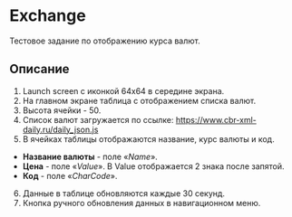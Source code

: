 # Exchange
Тестовое задание по отображению курса валют.

## Описание
1.	Launch screen c иконкой 64x64 в середине экрана.
2.	На главном экране таблица с отображением списка валют.
3.  Высота ячейки - 50.
4.  Список валют загружается по ссылке: https://www.cbr-xml-daily.ru/daily_json.js
5.	В ячейках таблицы отображаются название, курс валюты и код.
* **Название валюты** - поле «*Name*».
* **Цена** - поле «*Value*». В Value отображается  2 знака после запятой.
* **Код**  - поле «*CharCode*».
6.	Данные в таблице обновляются каждые 30 секунд.
7.	Кнопка ручного обновления данных в навигационном меню.
